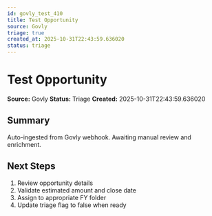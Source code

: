 ```yaml
---
id: govly_test_410
title: Test Opportunity
source: Govly
triage: true
created_at: 2025-10-31T22:43:59.636020
status: triage
---
```


# Test Opportunity

**Source:** Govly
**Status:** Triage
**Created:** 2025-10-31T22:43:59.636020

## Summary

Auto-ingested from Govly webhook. Awaiting manual review and enrichment.

## Next Steps

1. Review opportunity details
2. Validate estimated amount and close date
3. Assign to appropriate FY folder
4. Update triage flag to false when ready
